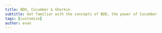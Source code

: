 ```yaml
---
title: BDD, Cucumber & Gherkin
subtitle: Get familiar with the concepts of BDD, the power of Cucumber and the structure of Gherkin 
tags: [customize]
author: evan
---
```

